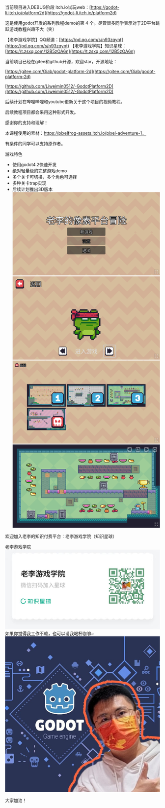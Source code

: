 当前项目进入DEBUG阶段
itch.io试玩web：[https://godot-li.itch.io/platform2d](https://godot-li.itch.io/platform2d)

这是使用godot开发的系列教程demo的第 4 个。尽管很多同学表示对于2D平台跳跃游戏教程兴趣不大（笑）

【老李游戏学院】QQ频道：[https://pd.qq.com/s/n93zqynt](https://pd.qq.com/s/n93zqynt)
【老李游戏学院】知识星球：[https://t.zsxq.com/12B5zOA6n](https://t.zsxq.com/12B5zOA6n)

当前项目已经在gitee和github开源，欢迎star，开源地址：

[https://gitee.com/Giab/godot-platform-2d](https://gitee.com/Giab/godot-platform-2d)

[https://github.com/Liweimin0512/-GodotPlatform2D](https://github.com/Liweimin0512/-GodotPlatform2D)

后续计划在哔哩哔哩和youtube更新关于这个项目的视频教程。

后续教程项目都会采用这种形式开发。

感谢你的支持和理解！

本课程使用的素材：https://pixelfrog-assets.itch.io/pixel-adventure-1。

有条件的同学可以支持原作者。

游戏特色

- 使用godot4.2快速开发
- 绝对轻量级的完整游戏demo
- 多个关卡可切换，多个角色可选择
- 多种关卡trap实现
- 后续计划推出3D版本
![输入图片说明](docs%E5%AE%A3%E4%BC%A0%E5%9B%BE1png.png)
​![输入图片说明](docs/%E5%AE%A3%E4%BC%A0%E5%9B%BE2.png)
![输入图片说明](docs/%E5%AE%A3%E4%BC%A0%E5%9B%BE3.png)
![输入图片说明](docs/%E5%AE%A3%E4%BC%A0%E5%9B%BE4.png)​​​​

欢迎加入老李的知识付费平台：老李游戏学院（知识星球）

老李游戏学院
![输入图片说明](docs/%E7%9F%A5%E8%AF%86%E6%98%9F%E7%90%83-%E4%BA%8C%E7%BB%B4%E7%A0%81.jpg)
如果你觉得我工作不赖，也可以请我喝杯咖啡~
![输入图片说明](docs/Fv8M7VE1dqdywJXBPsH6VEruSng5.PNG)


大家加油！